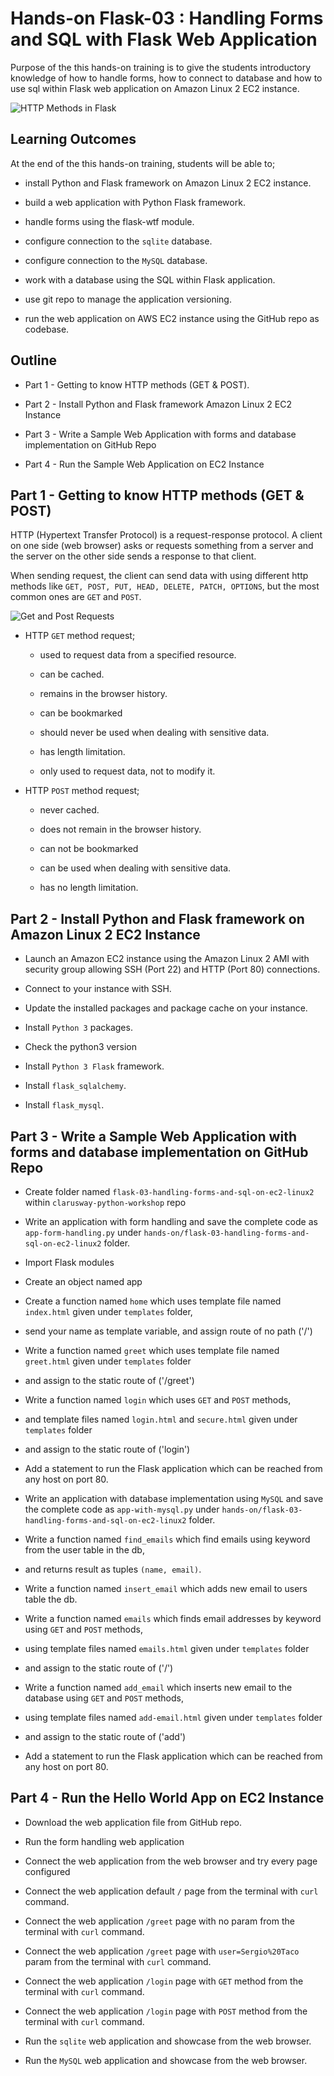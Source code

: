 # Hands-on Flask-03 : Handling Forms and SQL with Flask Web Application

Purpose of the this hands-on training is to give the students introductory 
knowledge of how to handle forms, how to connect to database and how to use 
sql within Flask web application on Amazon Linux 2 EC2 instance. 

![HTTP Methods in Flask](./http-methods-flask.png)

## Learning Outcomes

At the end of the this hands-on training, students will be able to;

- install Python and Flask framework on Amazon Linux 2 EC2 instance.

- build a web application with Python Flask framework.

- handle forms using the flask-wtf module.

- configure connection to the `sqlite` database.

- configure connection to the `MySQL` database.

- work with a database using the SQL within Flask application.

- use git repo to manage the application versioning.

- run the web application on AWS EC2 instance using the GitHub repo as codebase.


## Outline

- Part 1 - Getting to know HTTP methods (GET & POST).

- Part 2 - Install Python and Flask framework Amazon Linux 2 EC2 Instance 

- Part 3 - Write a Sample Web Application with forms and database implementation on GitHub Repo

- Part 4 - Run the Sample Web Application on EC2 Instance


## Part 1 - Getting to know HTTP methods (GET & POST)


HTTP (Hypertext Transfer Protocol) is a request-response protocol. A client on one side 
(web browser) asks or requests something from a server and the server on the other side sends a response to that client. 

When sending request, the client can send data with using different http methods like 
`GET, POST, PUT, HEAD, DELETE, PATCH, OPTIONS`, but the most common ones are `GET` and `POST`.

![Get and Post Requests](./get-post-request.jpg)

- HTTP `GET` method request;
    
    - used to request data from a specified resource.

    - can be cached.

    - remains in the browser history.

    - can be bookmarked

    - should never be used when dealing with sensitive data.

    - has length limitation.

    - only used to request data, not to modify it.  

- HTTP `POST` method request;
    
    - never cached.

    - does not remain in the browser history.

    - can not be bookmarked

    - can be used when dealing with sensitive data.

    - has no length limitation.


## Part 2 - Install Python and Flask framework on Amazon Linux 2 EC2 Instance 

- Launch an Amazon EC2 instance using the Amazon Linux 2 AMI with security group allowing SSH (Port 22) and HTTP (Port 80) connections.

- Connect to your instance with SSH.

- Update the installed packages and package cache on your instance.

- Install `Python 3` packages.

- Check the python3 version

- Install `Python 3 Flask` framework.

- Install `flask_sqlalchemy`.

- Install `flask_mysql`.


## Part 3 - Write a Sample Web Application with forms and database implementation on GitHub Repo

- Create folder named `flask-03-handling-forms-and-sql-on-ec2-linux2` within `clarusway-python-workshop` repo

- Write an application with form handling and save the complete code as `app-form-handling.py` under `hands-on/flask-03-handling-forms-and-sql-on-ec2-linux2` folder.

- Import Flask modules

- Create an object named app

- Create a function named `home` which uses template file named `index.html` given under `templates` folder,
- send your name as template variable, and assign route of no path ('/')

- Write a function named `greet` which uses template file named `greet.html` given under `templates` folder
- and assign to the static route of ('/greet')

- Write a function named `login` which uses `GET` and `POST` methods,
- and template files named `login.html` and `secure.html` given under `templates` folder
- and assign to the static route of ('login')

- Add a statement to run the Flask application which can be reached from any host on port 80.


- Write an application with database implementation using `MySQL` and save the complete code as `app-with-mysql.py` under `hands-on/flask-03-handling-forms-and-sql-on-ec2-linux2` folder.


- Write a function named `find_emails` which find emails using keyword from the user table in the db,
- and returns result as tuples `(name, email)`.

- Write a function named `insert_email` which adds new email to users table the db.

- Write a function named `emails` which finds email addresses by keyword using `GET` and `POST` methods,
- using template files named `emails.html` given under `templates` folder
- and assign to the static route of ('/')

- Write a function named `add_email` which inserts new email to the database using `GET` and `POST` methods,
- using template files named `add-email.html` given under `templates` folder
- and assign to the static route of ('add')

- Add a statement to run the Flask application which can be reached from any host on port 80.

## Part 4 - Run the Hello World App on EC2 Instance

- Download the web application file from GitHub repo.

- Run the form handling web application


- Connect the web application from the web browser and try every page configured


- Connect the web application default `/` page from the terminal with `curl` command.


- Connect the web application `/greet` page with no param from the terminal with `curl` command.


- Connect the web application `/greet` page with `user=Sergio%20Taco` param from the terminal with `curl` command.


- Connect the web application `/login` page with `GET` method from the terminal with `curl` command.


- Connect the web application `/login` page with `POST` method from the terminal with `curl` command.


- Run the `sqlite` web application and showcase from the web browser.


- Run the `MySQL` web application and showcase from the web browser.

